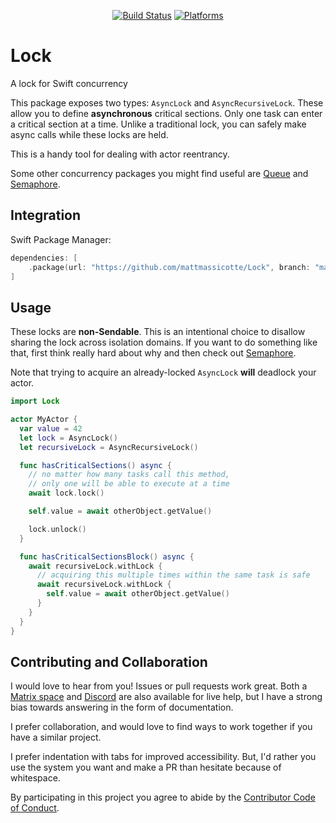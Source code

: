 <div align="center">

[![Build Status][build status badge]][build status]
[![Platforms][platforms badge]][platforms]

</div>

# Lock
A lock for Swift concurrency

This package exposes two types: `AsyncLock` and `AsyncRecursiveLock`. These allow you to define **asynchronous** critical sections. Only one task can enter a critical section at a time. Unlike a traditional lock, you can safely make async calls while these locks are held.

This is a handy tool for dealing with actor reentrancy.

Some other concurrency packages you might find useful are [Queue](https://github.com/mattmassicotte/Queue) and [Semaphore][].

## Integration

Swift Package Manager:

```swift
dependencies: [
    .package(url: "https://github.com/mattmassicotte/Lock", branch: "main")
]
```

## Usage

These locks are **non-Sendable**. This is an intentional choice to disallow sharing the lock across isolation domains. If you want to do something like that, first think really hard about why and then check out [Semaphore][].

Note that trying to acquire an already-locked `AsyncLock` **will** deadlock your actor.

```swift
import Lock

actor MyActor {
  var value = 42
  let lock = AsyncLock()
  let recursiveLock = AsyncRecursiveLock()

  func hasCriticalSections() async {
    // no matter how many tasks call this method,
    // only one will be able to execute at a time
    await lock.lock()

    self.value = await otherObject.getValue()

    lock.unlock()
  }

  func hasCriticalSectionsBlock() async {
    await recursiveLock.withLock {
      // acquiring this multiple times within the same task is safe
      await recursiveLock.withLock {
        self.value = await otherObject.getValue()
      }
    }
  }
}
```

## Contributing and Collaboration

I would love to hear from you! Issues or pull requests work great. Both a [Matrix space][matrix] and [Discord][discord] are also available for live help, but I have a strong bias towards answering in the form of documentation.

I prefer collaboration, and would love to find ways to work together if you have a similar project.

I prefer indentation with tabs for improved accessibility. But, I'd rather you use the system you want and make a PR than hesitate because of whitespace.

By participating in this project you agree to abide by the [Contributor Code of Conduct](CODE_OF_CONDUCT.md).

[build status]: https://github.com/mattmassicotte/Lock/actions
[build status badge]: https://github.com/mattmassicotte/Lock/workflows/CI/badge.svg
[platforms]: https://swiftpackageindex.com/mattmassicotte/Lock
[platforms badge]: https://img.shields.io/endpoint?url=https%3A%2F%2Fswiftpackageindex.com%2Fapi%2Fpackages%2Fmattmassicotte%2FLock%2Fbadge%3Ftype%3Dplatforms
[matrix]: https://matrix.to/#/%23chimehq%3Amatrix.org
[matrix badge]: https://img.shields.io/matrix/chimehq%3Amatrix.org?label=Matrix
[discord]: https://discord.gg/esFpX6sErJ
[Semaphore]: https://github.com/groue/Semaphore
